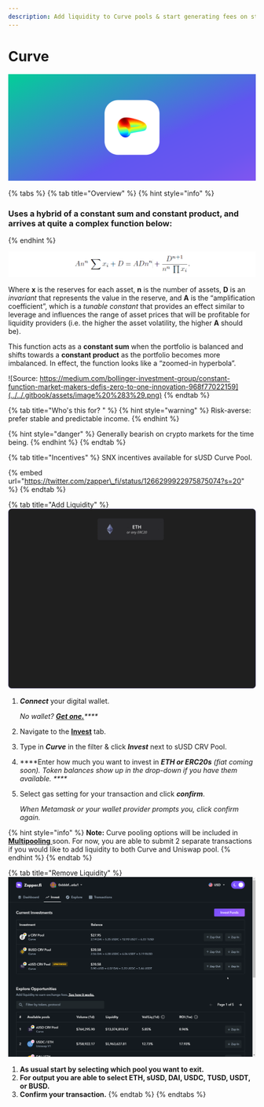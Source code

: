 ```yaml
---
description: Add liquidity to Curve pools & start generating fees on stable-coins.
---
```


# Curve

![](../../.gitbook/assets/group-280.png)



{% tabs %}
{% tab title="Overview" %}
{% hint style="info" %}
### Uses a hybrid of a constant sum and constant product, and arrives at quite a complex function below:
{% endhint %}

![](../../.gitbook/assets/image%20%281%29.png)

Where **x** is the reserves for each asset, **n** is the number of assets, **D** is an _invariant_ that represents the value in the reserve, and **A** is the “amplification coefficient”, which is a _tunable constant_ that provides an effect similar to leverage and influences the range of asset prices that will be profitable for liquidity providers \(i.e. the higher the asset volatility, the higher **A** should be\).

This function acts as a **constant sum** when the portfolio is balanced and shifts towards a **constant product** as the portfolio becomes more imbalanced. In effect, the function looks like a “zoomed-in hyperbola”.

![Source: https://medium.com/bollinger-investment-group/constant-function-market-makers-defis-zero-to-one-innovation-968f77022159](../../.gitbook/assets/image%20%283%29.png)
{% endtab %}

{% tab title="Who\'s this for? " %}
{% hint style="warning" %}
Risk-averse: prefer stable and predictable income.
{% endhint %}

{% hint style="danger" %}
Generally bearish on crypto markets for the time being.
{% endhint %}
{% endtab %}

{% tab title="Incentives" %}
SNX incentives available for sUSD Curve Pool.

{% embed url="https://twitter.com/zapper\_fi/status/1266299922975875074?s=20" %}
{% endtab %}

{% tab title="Add Liquidity" %}
![sUSD Curve Pooling Illustration](../../.gitbook/assets/ezgif.com-gif-maker-1.gif)

1. _**Connect**_ your digital wallet.

   _No wallet?_ [_**Get one.**_](https://metamask.io/)_\*\*\*\*_

2. Navigate to the [**Invest**](https://www.zapper.fi/#/invest) tab.
3. Type in _**Curve**_ in the filter & click _**Invest**_ next to sUSD CRV Pool.
4.  ****Enter how much you want to invest in _**ETH or ERC20s** \(fiat coming soon\). Token balances show up in the drop-down if you have them available. ****_
5. Select gas setting for your transaction and click _**confirm**_. 

   _When Metamask or your wallet provider prompts you, click confirm again._ 

{% hint style="info" %}
**Note:** Curve pooling options will be included in [**Multipooling** ](../multipooling.md)soon. For now, you are able to submit 2 separate transactions if you would like to add liquidity to both Curve and Uniswap pool.
{% endhint %}
{% endtab %}

{% tab title="Remove Liquidity" %}
![](../../.gitbook/assets/5eloy7hedn.gif)

1. **As usual start by selecting which pool you want to exit.**
2. **For output you are able to select ETH, sUSD, DAI, USDC, TUSD, USDT, or BUSD.**
3. **Confirm your transaction.**
{% endtab %}
{% endtabs %}

